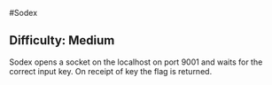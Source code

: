 #Sodex
## Difficulty: Medium
Sodex opens a socket on the localhost on port 9001 and waits for the correct input key. On receipt of key the flag is returned.
